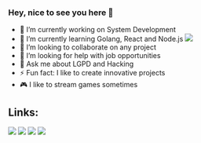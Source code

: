 ### Hey, nice to see you here 👋

- 🔭 I’m currently working on System Development
- 🌱 I’m currently learning Golang, React and Node.js
<a href="https://react.dev/" target="_blank"><img src="https://upload.wikimedia.org/wikipedia/commons/thumb/a/a7/React-icon.svg/2300px-React-icon.svg.png" target="_blank"></a>
- 👯 I’m looking to collaborate on any project
- 🤔 I’m looking for help with job opportunities
- 💬 Ask me about LGPD and Hacking
- ⚡ Fun fact: I like to create innovative projects
- 🎮 I like to stream games sometimes

## Links:

<div>
<a href="https://www.youtube.com/@windowsquestions" target="_blank"><img src="https://img.shields.io/badge/YouTube-FF0000?style=for-the-badge&logo=youtube&logoColor=white" target="_blank"></a>
<a href="https://www.twitch.tv/klenexbr" target="_blank"><img src="https://img.shields.io/badge/Twitch-9146FF?style=for-the-badge&logo=twitch&logoColor=white" target="_blank"></a>
<a href = "mailto:rodrigodperozin@gmail.com"><img src="https://img.shields.io/badge/Gmail-D14836?style=for-the-badge&logo=gmail&logoColor=white" target="_blank"></a>
<a href="https://www.linkedin.com/in/rodrigo-destri-perozin/" target="_blank"><img src="https://img.shields.io/badge/-LinkedIn-%230077B5?style=for-the-badge&logo=linkedin&logoColor=white" target="_blank"></a>   
</div>

